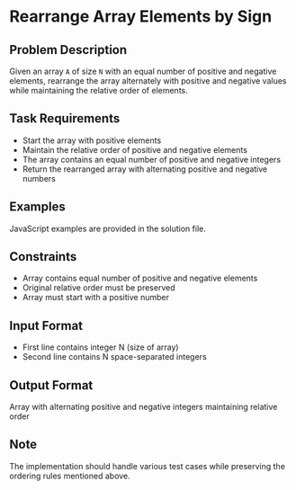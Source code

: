 # Rearrange Array Elements by Sign

## Problem Description

Given an array `A` of size `N` with an equal number of positive and negative elements, rearrange the array alternately with positive and negative values while maintaining the relative order of elements.

## Task Requirements

- Start the array with positive elements
- Maintain the relative order of positive and negative elements
- The array contains an equal number of positive and negative integers
- Return the rearranged array with alternating positive and negative numbers

## Examples

JavaScript examples are provided in the solution file.

## Constraints

- Array contains equal number of positive and negative elements
- Original relative order must be preserved
- Array must start with a positive number

## Input Format

- First line contains integer N (size of array)
- Second line contains N space-separated integers

## Output Format

Array with alternating positive and negative integers maintaining relative order

## Note

The implementation should handle various test cases while preserving the ordering rules mentioned above.
